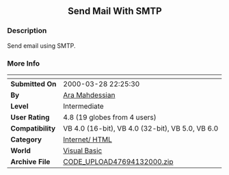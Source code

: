 ﻿<div align="center">

## Send Mail With SMTP


</div>

### Description

Send email using SMTP.
 
### More Info
 


<span>             |<span>
---                |---
**Submitted On**   |2000-03-28 22:25:30
**By**             |[Ara Mahdessian](https://github.com/Planet-Source-Code/PSCIndex/blob/master/ByAuthor/ara-mahdessian.md)
**Level**          |Intermediate
**User Rating**    |4.8 (19 globes from 4 users)
**Compatibility**  |VB 4\.0 \(16\-bit\), VB 4\.0 \(32\-bit\), VB 5\.0, VB 6\.0
**Category**       |[Internet/ HTML](https://github.com/Planet-Source-Code/PSCIndex/blob/master/ByCategory/internet-html__1-34.md)
**World**          |[Visual Basic](https://github.com/Planet-Source-Code/PSCIndex/blob/master/ByWorld/visual-basic.md)
**Archive File**   |[CODE\_UPLOAD47694132000\.zip](https://github.com/Planet-Source-Code/ara-mahdessian-send-mail-with-smtp__1-7250/archive/master.zip)








